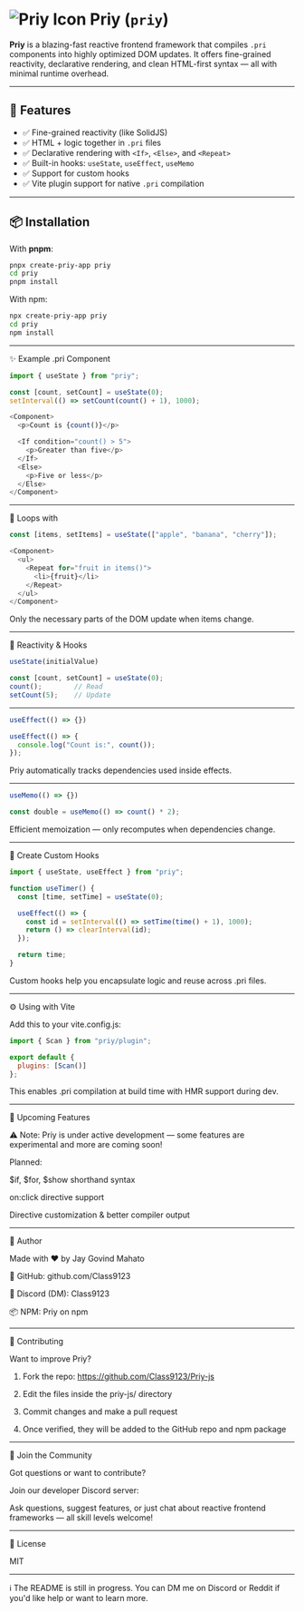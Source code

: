 # ![Priy Icon](https://iili.io/FErz9lS.png) Priy (`priy`)

**Priy** is a blazing-fast reactive frontend framework that compiles `.pri` components into highly optimized DOM updates. It offers fine-grained reactivity, declarative rendering, and clean HTML-first syntax — all with minimal runtime overhead.

---

## 🚀 Features

- ✅ Fine-grained reactivity (like SolidJS)
- ✅ HTML + logic together in `.pri` files
- ✅ Declarative rendering with `<If>`, `<Else>`, and `<Repeat>`
- ✅ Built-in hooks: `useState`, `useEffect`, `useMemo`
- ✅ Support for custom hooks
- ✅ Vite plugin support for native `.pri` compilation

---

## 📦 Installation

With **pnpm**:

```bash
pnpx create-priy-app priy
cd priy
pnpm install
```

With npm:

```bash 
npx create-priy-app priy
cd priy
npm install
```

---

✨ Example .pri Component

```js
import { useState } from "priy";

const [count, setCount] = useState(0);
setInterval(() => setCount(count() + 1), 1000);

<Component>
  <p>Count is {count()}</p>

  <If condition="count() > 5">
    <p>Greater than five</p>
  </If>
  <Else>
    <p>Five or less</p>
  </Else>
</Component>
```

---

🔁 Loops with <Repeat>

```js
const [items, setItems] = useState(["apple", "banana", "cherry"]);

<Component>
  <ul>
    <Repeat for="fruit in items()">
      <li>{fruit}</li>
    </Repeat>
  </ul>
</Component>
```

Only the necessary parts of the DOM update when items change.


---

🧠 Reactivity & Hooks
```js
useState(initialValue)
```
```js
const [count, setCount] = useState(0);
count();        // Read
setCount(5);    // Update
```

---
```js
useEffect(() => {})
```
```js
useEffect(() => {
  console.log("Count is:", count());
});
```
Priy automatically tracks dependencies used inside effects.


---
```js
useMemo(() => {})
```
```js
const double = useMemo(() => count() * 2);
```
Efficient memoization — only recomputes when dependencies change.


---

🧩 Create Custom Hooks
```js
import { useState, useEffect } from "priy";

function useTimer() {
  const [time, setTime] = useState(0);

  useEffect(() => {
    const id = setInterval(() => setTime(time() + 1), 1000);
    return () => clearInterval(id);
  });

  return time;
}
```
Custom hooks help you encapsulate logic and reuse across .pri files.


---

⚙️ Using with Vite

Add this to your vite.config.js:
```js
import { Scan } from "priy/plugin";

export default {
  plugins: [Scan()]
};
```
This enables .pri compilation at build time with HMR support during dev.


---

🧪 Upcoming Features

 ⚠️ Note: Priy is under active development — some features are experimental and more are coming soon!



Planned:

$if, $for, $show shorthand syntax

on:click directive support

Directive customization & better compiler output



---

👤 Author

Made with ❤️ by Jay Govind Mahato

🐙 GitHub: github.com/Class9123

💬 Discord (DM): Class9123

📦 NPM: Priy on npm



---

🤝 Contributing

Want to improve Priy?

1. Fork the repo: https://github.com/Class9123/Priy-js


2. Edit the files inside the priy-js/ directory


3. Commit changes and make a pull request


4. Once verified, they will be added to the GitHub repo and npm package




---

💬 Join the Community

Got questions or want to contribute?

Join our developer Discord server:


 Ask questions, suggest features, or just chat about reactive frontend frameworks — all skill levels welcome!




---

📄 License

MIT


---

 ℹ️ The README is still in progress. You can DM me on Discord or Reddit if you'd like help or want to learn more.
